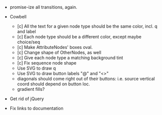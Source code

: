 * promise-ize all transitions, again.


* Cowbell
    * [c] All the text for a given node type should be the same color, incl.
      q and label
    * [c] Each node type should be a different color, except maybe choice/seq
    * [c] Make AttributeNodes' boxes oval.
    * [c] Change shape of OtherNodes, as well
    * [c] Give each node type a matching background tint
    * [c] Fix sequence node shape
    * Use SVG to draw q
    * Use SVG to draw button labels "@" and "<>"
    * diagonals should come right out of their buttons: i.e. source vertical
      coord should depend on button loc.
    * gradient fills?

* Get rid of jQuery
* Fix links to documentation
